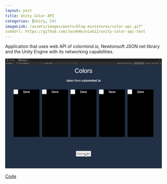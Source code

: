 ```yaml
---
layout: post
title: Unity Color API
categories: [Unity, C#]
imageLink: /assets/images/posts/blog-miniatures/color-api.gif"
codeUrl: https://github.com/JacekWozniak12/unity-color-api-test
---
```

Application that uses web API of colormind.io, Newtonsoft JSON.net library 
and the Unity Engine with its networking capabilities.

![](/assets/images/posts/blog-miniatures/color-api.gif)

[Code](https://github.com/JacekWozniak12/unity-color-api-test)

